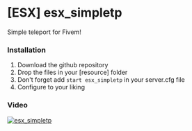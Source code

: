 # [ESX] esx_simpletp
Simple teleport for Fivem!

### Installation
1) Download the github repository
2) Drop the files in your [resource] folder
3) Don't forget add `start esx_simpletp` in your server.cfg file
4) Configure to your liking

### Video
[![esx_simpletp](https://i.imgur.com/7rFddLo.png)](https://streamable.com/cd6x6)
